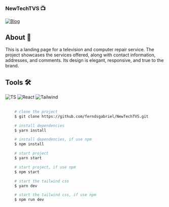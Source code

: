 ### NewTechTVS 📺


[![Blog](https://img.shields.io/website?label=Deploy&style=for-the-badge&url=https://newtechtvs.vercel.app/)](https://newtechtvs.vercel.app/)

<div>
    <h2>About 🚨</h2>
    <p>
        This is a landing page for a television and computer repair service. The project showcases the services offered, along with contact information, addresses, and comments. Its design is elegant, responsive, and true to the brand.
    </p>
</div>
<div>
    <div>
        <h2>Tools 🛠</h2>       
        <img src='https://img.shields.io/badge/TypeScript-007ACC?style=for-the-badge&logo=typescript&logoColor=white' alt='TS'/>
        <img src='https://img.shields.io/badge/React-20232A?style=for-the-badge&logo=react&logoColor=61DAFB' alt='React'/>
        <img src='https://img.shields.io/badge/Tailwind_CSS-38B2AC?style=for-the-badge&logo=tailwind-css&logoColor=white' alt='Tailwind'/>
    </div>
    <br/>
</div>


```bash
    # clone the project
    $ git clone https://github.com/ferndsgabriel/NewTechTVS.git
```   
```bash
    # install dependencies
    $ yarn install
```   
```bash
    # install dependencies, if use npm
    $ npm install
``` 
```bash
    # start project
    $ yarn start
```   
```bash
    # start project, if use npm
    $ npm start
``` 
```bash
    # start the tailwind css
    $ yarn dev
```   
```bash
    # start the tailwind css, if use npm
    $ npm run dev
``` 
